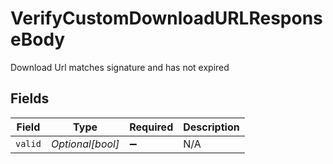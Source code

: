 # VerifyCustomDownloadURLResponseBody

Download Url matches signature and has not expired


## Fields

| Field              | Type               | Required           | Description        |
| ------------------ | ------------------ | ------------------ | ------------------ |
| `valid`            | *Optional[bool]*   | :heavy_minus_sign: | N/A                |